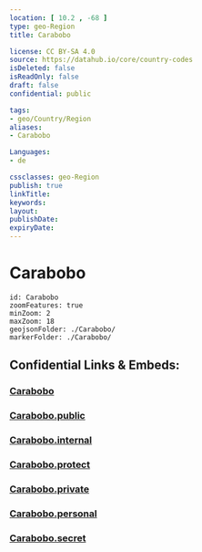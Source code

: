 ```yaml
---
location: [ 10.2 , -68 ] 
type: geo-Region
title: Carabobo

license: CC BY-SA 4.0
source: https://datahub.io/core/country-codes
isDeleted: false
isReadOnly: false
draft: false
confidential: public

tags:
- geo/Country/Region
aliases:
- Carabobo

Languages:
- de

cssclasses: geo-Region
publish: true
linkTitle: 
keywords: 
layout: 
publishDate: 
expiryDate: 
---
```


# Carabobo

```leaflet
id: Carabobo
zoomFeatures: true 
minZoom: 2 
maxZoom: 18
geojsonFolder: ./Carabobo/
markerFolder: ./Carabobo/
```


## Confidential Links & Embeds: 

### [Carabobo](/_Standards/Earth/Continent/America~South/Venezuela/States~Venezuela/Carabobo.md) 

### [Carabobo.public](/_public/Earth/Continent/America~South/Venezuela/States~Venezuela/Carabobo.public.md) 

### [Carabobo.internal](/_internal/Earth/Continent/America~South/Venezuela/States~Venezuela/Carabobo.internal.md) 

### [Carabobo.protect](/_protect/Earth/Continent/America~South/Venezuela/States~Venezuela/Carabobo.protect.md) 

### [Carabobo.private](/_private/Earth/Continent/America~South/Venezuela/States~Venezuela/Carabobo.private.md) 

### [Carabobo.personal](/_personal/Earth/Continent/America~South/Venezuela/States~Venezuela/Carabobo.personal.md) 

### [Carabobo.secret](/_secret/Earth/Continent/America~South/Venezuela/States~Venezuela/Carabobo.secret.md)

